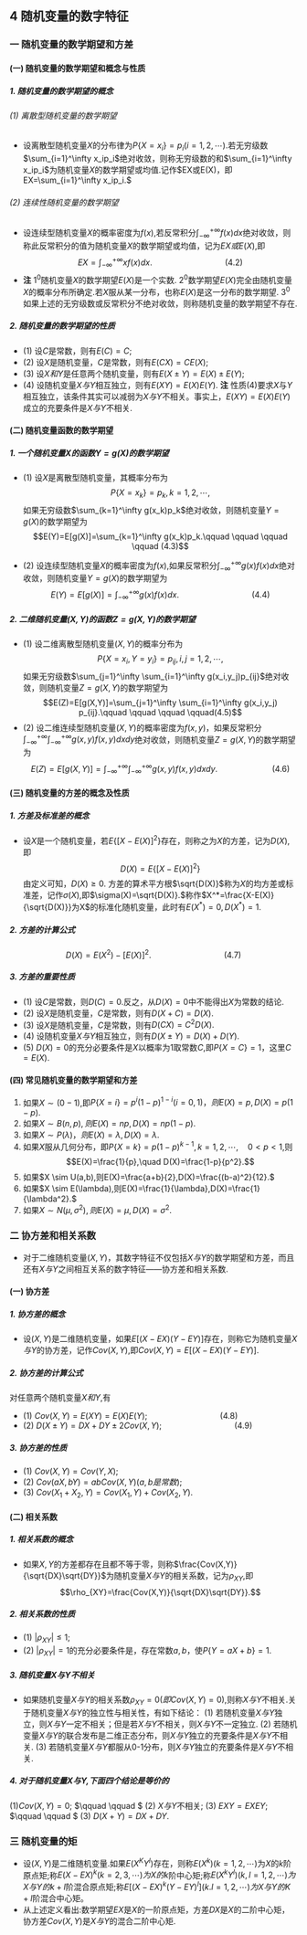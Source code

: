 ## 4 随机变量的数字特征
### 一 随机变量的数学期望和方差
#### (一) 随机变量的数学期望和概念与性质
##### 1. 随机变量的数学期望的概念
###### (1) 离散型随机变量的数学期望
- 设离散型随机变量$X$的分布律为$P\{X=x_i\}=p_i(i=1,2,\cdots).$若无穷级数$\sum_{i=1}^\infty x_ip_i$绝对收敛，则称无穷级数的和$\sum_{i=1}^\infty x_ip_i$为随机变量$X$的数学期望或均值.记作$EX或E(X)，即EX=\sum_{i=1}^\infty x_ip_i.$

###### (2) 连续性随机变量的数学期望
- 设连续型随机变量$X$的概率密度为$f(x),$若反常积分$\int_{-\infty}^{+\infty}f(x)dx$绝对收敛，则称此反常积分的值为随机变量$X$的数学期望或均值，记为$EX或E(X),$即
$$EX=\int_{-\infty}^{+\infty} xf(x)dx.\qquad \qquad \qquad \qquad (4.2)$$
- **注** $1^0$随机变量$X$的数学期望$E(X)$是一个实数.
$2^0$数学期望$E(X)$完全由随机变量$X$的概率分布所确定.若$X$服从某一分布，也称$E(X)$是这一分布的数学期望.
$3^0$如果上述的无穷级数或反常积分不绝对收敛，则称随机变量的数学期望不存在.

##### 2. 随机变量的数学期望的性质
- (1) 设$C$是常数，则有$E(C)=C;$
- (2) 设$X$是随机变量，$C$是常数，则有$E(CX)=CE(X);$
- (3) 设$X和Y$是任意两个随机变量，则有$E(X \pm Y)=E(X)\pm E(Y);$
- (4) 设随机变量$X与Y$相互独立，则有$E(XY)=E(X)E(Y).$
**注** 性质(4)要求$X$与$Y$相互独立，该条件其实可以减弱为$X与Y$不相关。事实上，$E(XY)=E(X)E(Y)$成立的充要条件是$X与Y$不相关.


#### (二) 随机变量函数的数学期望
##### 1. 一个随机变量$X$的函数$Y=g(X)$的数学期望
- (1) 设$X$是离散型随机变量，其概率分布为
$$P\{X=x_k\}=p_k,k=1,2,\cdots,$$
如果无穷级数$\sum_{k=1}^\infty g(x_k)p_k$绝对收敛，则随机变量$Y=g(X)$的数学期望为
$$E(Y)=E[g(X)]=\sum_{k=1}^\infty g(x_k)p_k.\qquad \qquad \qquad \qquad (4.3)$$

- (2) 设连续型随机变量$X$的概率密度为$f(x)$,如果反常积分$\int_{-\infty}^{+\infty} g(x)f(x)dx$绝对收敛，则随机变量$Y=g(X)$的数学期望为
$$E(Y)=E[g(X)]=\int_{-\infty}^{+\infty}g(x)f(x)dx.\qquad \qquad \qquad \qquad (4.4)$$


##### 2. 二维随机变量$(X,Y)$的函数$Z=g(X,Y)$的数学期望
- (1) 设二维离散型随机变量$(X,Y)$的概率分布为
$$P\{X=x_i,Y=y_i\}=p_{ij},i,j=1,2,\cdots,$$
如果无穷级数$\sum_{j=1}^\infty \sum_{i=1}^\infty g(x_i,y_j)p_{ij}$绝对收敛，则随机变量$Z=g(X,Y)$的数学期望为
$$E(Z)=E[g(X,Y)]=\sum_{j=1}^\infty \sum_{i=1}^\infty g(x_i,y_j) p_{ij}.\qquad \qquad \qquad \qquad(4.5)$$
- (2) 设二维连续型随机变量$(X,Y)$的概率密度为$f(x,y)，$如果反常积分$\int_{-\infty}^{+\infty}\int_{-\infty}^{+\infty} g(x,y) f(x,y)dxdy$绝对收敛，则随机变量$Z=g(X,Y)$的数学期望为
$$E(Z)=E[g(X,Y)]=\int_{-\infty}^{+\infty}\int_{-\infty}^{+\infty} g(x,y) f(x,y)dxdy.\qquad \qquad \qquad(4.6)$$


#### (三) 随机变量的方差的概念及性质
##### 1. 方差及标准差的概念
- 设$X$是一个随机变量，若$E\{[X-E(X)]^2\}$存在，则称之为$X$的方差，记为$D(X),$即
$$D(X)=E\{[X-E(X)]^2\}$$
由定义可知，$D(X) \geq 0.$
方差的算术平方根$\sqrt{D(X)}$称为$X$的均方差或标准差，记作$\sigma (X)$,即$\sigma(X)=\sqrt{D(X)}.$称作$X^*=\frac{X-E(X)}{\sqrt{D(X)}}为X$的标准化随机变量，此时有$E(X^*)=0,D(X^*)=1.$

##### 2. 方差的计算公式
$$D(X)=E(X^2)-[E(X)]^2.\qquad \qquad \qquad \qquad(4.7)$$

##### 3. 方差的重要性质
- (1) 设$C$是常数，则$D(C)=0.$反之，从$D(X)=0$中不能得出$X$为常数的结论.
- (2) 设$X$是随机变量，$C$是常数，则有$D(X+C)=D(X).$
- (3) 设$X$是随机变量，$C$是常数，则有$D(CX)=C^2D(X).$
- (4) 设随机变量$X与Y$相互独立，则有$D(X \pm Y)=D(X)+D(Y).$
- (5) $D(X)=0$的充分必要条件是$X$以概率为1取常数$C$,即$P\{X=C\}=1，$这里$C=E(X).$


#### (四) 常见随机变量的数学期望和方差
1. 如果$X \sim (0-1),$即$P\{X=i\}=p^i(1-p)^{1-i}(i=0,1)，则E(X)=p,D(X)=p(1-p).$
2. 如果$X \sim B(n,p),则E(X)=np,D(X)=np(1-p).$
3. 如果$X \sim P(\lambda)，则E(X)=\lambda,D(X)=\lambda.$
4. 如果$X$服从几何分布，即$P\{X=k\}=p(1-p)^{k-1},k=1,2,\cdots, \quad 0 \lt p \lt 1,$则
$$E(X)=\frac{1}{p},\quad D(X)=\frac{1-p}{p^2}.$$
5. 如果$X \sim U(a,b),则E(X)=\frac{a+b}{2},D(X)=\frac{(b-a)^2}{12}.$
6. 如果$X \sim E(\lambda),则E(X)=\frac{1}{\lambda},D(X)=\frac{1}{\lambda^2}.$
7. 如果$X\sim N(\mu,\sigma^2),则E(X)=\mu,D(X)=\sigma^2.$

### 二 协方差和相关系数
- 对于二维随机变量$(X,Y)$，其数字特征不仅包括$X与Y$的数学期望和方差，而且还有$X与Y$之间相互关系的数字特征——协方差和相关系数.

#### (一) 协方差
##### 1. 协方差的概念
- 设$(X,Y)$是二维随机变量，如果$E[(X-EX)(Y-EY)]$存在，则称它为随机变量$X与Y$的协方差，记作$Cov(X,Y),$即$Cov(X,Y)=E[(X-EX)(Y-EY)].$

##### 2. 协方差的计算公式
对任意两个随机变量$X和Y$,有
- (1) $Cov(X,Y)=E(XY)=E(X)E(Y);\qquad \qquad \qquad \qquad (4.8)$
- (2) $D(X\pm Y)=DX+DY \pm 2Cov(X,Y);\qquad \qquad \qquad \qquad (4.9)$


##### 3. 协方差的性质
- (1) $Cov(X,Y)=Cov(Y,X);$
- (2) $Cov(aX,bY)=abCov(X,Y)(a,b是常数);$
- (3) $Cov(X_1+X_2,Y)=Cov(X_1,Y)+Cov(X_2,Y).$


#### (二) 相关系数
##### 1. 相关系数的概念
- 如果$X,Y$的方差都存在且都不等于零，则称$\frac{Cov(X,Y)}{\sqrt{DX}\sqrt{DY}}$为随机变量$X与Y$的相关系数，记为$\rho_{XY},$即
$$\rho_{XY}=\frac{Cov(X,Y)}{\sqrt{DX}\sqrt{DY}}.$$

##### 2. 相关系数的性质
- (1) $|\rho_{XY}| \leq 1;$
- (2) $|\rho_{XY}|=1$的充分必要条件是，存在常数$a,b$，使$P\{Y=aX+b\}=1.$

##### 3. 随机变量$X与Y$不相关
- 如果随机变量$X与Y$的相关系数$\rho_{XY}=0(即Cov(X,Y)=0),$则称$X与Y$不相关.关于随机变量$X与Y$的独立性与相关性，有如下结论：
(1) 若随机变量$X与Y$独立，则$X与Y$一定不相关；但是若$X与Y$不相关，则$X与Y$不一定独立.
(2) 若随机变量$X与Y$的联合发布是二维正态分布，则$X与Y$独立的充要条件是$X与Y$不相关.
(3) 若随机变量$X与Y$都服从0-1分布，则$X与Y$独立的充要条件是$X与Y$不相关.

##### 4. 对于随机变量$X与Y$,下面四个结论是等价的
(1)$Cov(X,Y)=0;$ $\qquad \qquad $ (2) $X与Y$不相关;
(3) $EXY=EXEY;$ $\qquad \qquad $ (3) $D(X+Y)=DX+DY.$

### 三 随机变量的矩
- 设$(X,Y)$是二维随机变量.如果$E(X^KY^l)$存在，则称$E(X^k)(k=1,2,\cdots)$为$X$的$k$阶原点矩;称$E(X-EX)^k(k=2,3,\cdots)为X的k$阶中心矩;称$E(X^k Y^l)(k,l=1,2,\cdots)为X与Y的k+l$阶混合原点矩;称$E[(X-EX)^k(Y-EY)^l](k.l=1,2,\cdots)为X与Y的K+l$阶混合中心矩。
- 从上述定义看出:数学期望$EX$是$X$的一阶原点矩，方差$DX$是$X$的二阶中心矩，协方差$Cov(X,Y)$是$X与Y$的混合二阶中心矩.